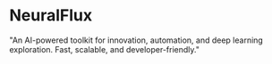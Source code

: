 # NeuralFlux
"An AI-powered toolkit for innovation, automation, and deep learning exploration. Fast, scalable, and developer-friendly."

